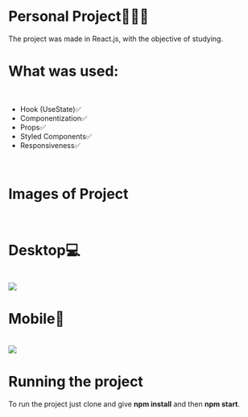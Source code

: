 # Personal Project👨🏽‍💻
The project was made in React.js, with the objective of studying.<br/>

# What was used: 
<br/>
<ul>
    <li>Hook (UseState)✅</li>
    <li>Componentization✅</li>
    <li>Props✅</li>
    <li>Styled Components✅</li>
    <li>Responsiveness✅</li>
</ul>
<br/>

# Images of Project
<br />
<h1>Desktop💻</h1>
<br/>
<img src="https://github.com/Matheuss-f/projeto_pessoal/blob/master/src/assets/images/desktop.jpg?raw=true" />
<br/>
<h1>Mobile📱</h1>
<br/>
<img src="https://github.com/Matheuss-f/projeto_pessoal/blob/master/src/assets/images/mobile.jpg?raw=true" />
<br />

# Running the project
To run the project just clone and give <b>npm install</b> and then <b>npm start</b>.






